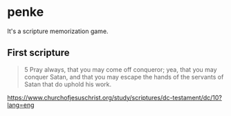 # penke

It's a scripture memorization game.

## First scripture

> 5 Pray always, that you may come off conqueror; yea, that you may conquer Satan, and that you may escape the hands of the servants of Satan that do uphold his work.

https://www.churchofjesuschrist.org/study/scriptures/dc-testament/dc/10?lang=eng

